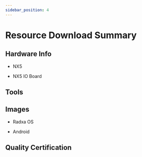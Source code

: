 ```yaml
---
sidebar_position: 4
---
```


# Resource Download Summary

## Hardware Info

- NX5

- NX5 IO Board

## Tools

## Images

- Radxa OS

- Android

## Quality Certification
